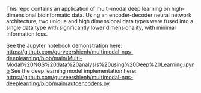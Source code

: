 This repo contains an application of multi-modal deep learning on high-dimensional bioinformatic data. Using an encoder-decoder neural network architecture, two unique and high dimensional data types were fused into a single data type with significantly lower dimensionality, with minimal information loss. 

See the Jupyter notebook demonstration here: https://github.com/gurveershienh/multimodal-ngs-deeplearning/blob/main/Multi-Modal%20NGS%20data%20analysis%20using%20Deep%20Learning.ipynb
See the deep learning model implementation here: https://github.com/gurveershienh/multimodal-ngs-deeplearning/blob/main/autoencoders.py
